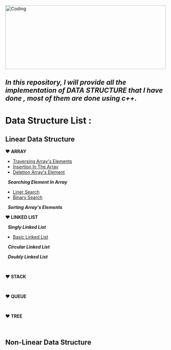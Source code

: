 <img align="center" width="100%" height="200" alt="Coding" src="https://i.ibb.co/pw2pzCk/datastructure.png">

## ***In this repository, I will provide all the implementation of DATA STRUCTURE that I have done , most of them are done using c++.***

# Data Structure List : 

## **Linear Data Structure**
 **:heart: ARRAY**
 - [Traversing Array's Elements](https://github.com/Masum-SM/Data_Structure/blob/main/Array_Traverse_Insert_Delete/Traversing.cpp)
 - [Insertion In The Array](https://github.com/Masum-SM/Data_Structure/blob/main/Array_Traverse_Insert_Delete/Insertion.cpp)
 - [Deletion Array's Element](https://github.com/Masum-SM/Data_Structure/blob/main/Array_Traverse_Insert_Delete/Insertion.cpp)
 
 &nbsp; ***Searching Element In Array***
- [Liner Search](https://github.com/Masum-SM/Data_Structure/blob/main/Application_Of_Array/liner_search.cpp)
- [Binary Search](https://github.com/Masum-SM/Data_Structure/blob/main/Application_Of_Array/Binary_search.cpp)

&nbsp; ***Sorting Array's Elements***


**:heart: LINKED LIST**

&nbsp; ***Singly Linked List***
- [Basic Linked List](https://github.com/Masum-SM/Data_Structure/blob/main/Linked_List/Basic_linked_list.cpp)

&nbsp; ***Circular Linked List***

&nbsp; ***Doubly Linked List***

<br/>

**:heart: STACK**
 

<br/>

**:heart: QUEUE**



<br/>

**:heart: TREE**

<br/>

## **Non-Linear Data Structure**
